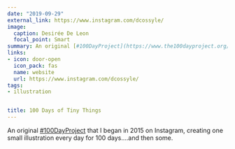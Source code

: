 ```yaml
---
date: "2019-09-29"
external_link: https://www.instagram.com/dcossyle/
image:
  caption: Desirée De Leon
  focal_point: Smart
summary: An original [#100DayProject](https://www.the100dayproject.org/) that I began in 2015 on Instagram, creating one small illustration every day for 100 days....and then some. 
links:
- icon: door-open
  icon_pack: fas
  name: website
  url: https://www.instagram.com/dcossyle/
tags:
- illustration


title: 100 Days of Tiny Things
---
```


An original [#100DayProject](https://www.the100dayproject.org/) that I began in 2015 on Instagram, creating one small illustration every day for 100 days....and then some. 
